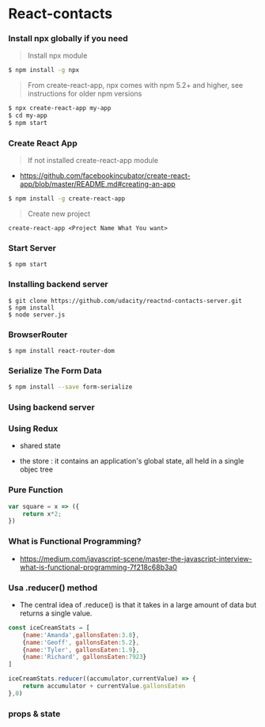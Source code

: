 # React-contacts

### Install npx globally if you need
> Install npx module
``` sh
$ npm install -g npx
```
> From create-react-app, npx comes with npm 5.2+ and higher, see instructions for older npm versions
``` sh
$ npx create-react-app my-app
$ cd my-app
$ npm start
```

### Create React App
> If not installed create-react-app module 
- https://github.com/facebookincubator/create-react-app/blob/master/README.md#creating-an-app
``` sh
$ npm install -g create-react-app
```

> Create new project 
```
create-react-app <Project Name What You want>
```

### Start Server
```
$ npm start
```

### Installing backend server
```
$ git clone https://github.com/udacity/reactnd-contacts-server.git
$ npm install
$ node server.js
```

### BrowserRouter
```
$ npm install react-router-dom
```

### Serialize The Form Data
``` sh
$ npm install --save form-serialize
```

### Using backend server

### Using Redux
- shared state

- the store : it contains an application's global state, all held in a single objec tree

### Pure Function
``` javascript
var square = x => ({
    return x*2;
})
```

### What is Functional Programming?
- https://medium.com/javascript-scene/master-the-javascript-interview-what-is-functional-programming-7f218c68b3a0

### Usa .reducer() method
- The central idea of .reduce() is that it takes in a large amount of data but returns a single value.
``` javascript
const iceCreamStats = [
    {name:'Amanda',gallonsEaten:3.8},
    {name:'Geoff', gallonsEaten:5.2},
    {name:'Tyler', gallonsEaten:1.9},
    {name:'Richard', gallonsEaten:7923}
]

iceCreamStats.reducer((accumulator,currentValue) => {
    return accumulator + currentValue.gallonsEaten
},0)
```

### props & state
